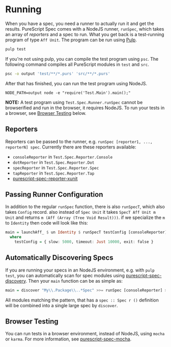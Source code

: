 # Running

When you have a spec, you need a runner to actually run it and get the results.
PureScript Spec comes with a NodeJS runner, `runSpec`, which takes an array of
*reporters* and a spec to run. What you get back is a test-running program of
type `Aff Unit`. The program can be run using
[Pulp](https://github.com/bodil/pulp).

```bash
pulp test
```

If you're not using pulp, you can compile the test program using `psc`. The
following command compiles all PureScript modules in `test` and `src`.


```bash
psc -o output 'test/**/*.purs' 'src/**/*.purs'
```

After that has finished, you can run the test program using NodeJS.

```
NODE_PATH=output node -e "require('Test.Main').main();"
```

**NOTE:** A test program using `Test.Spec.Runner.runSpec` cannot be browserified
and run in the browser, it requires NodeJS. To run your tests in a browser,
see [Browser Testing](#browser-testing) below.

## Reporters

Reporters can be passed to the runner, e.g. `runSpec [reporter1, ..., reporterN]
spec`. Currently there are these reporters available:

* `consoleReporter` in `Test.Spec.Reporter.Console`
* `dotReporter` in `Test.Spec.Reporter.Dot`
* `specReporter` in `Test.Spec.Reporter.Spec`
* `tapReporter` in `Test.Spec.Reporter.Tap`
* [purescript-spec-reporter-xunit](https://github.com/owickstrom/purescript-spec-reporter-xunit)

## Passing Runner Configuration

In addition to the regular `runSpec` function, there is also `runSpecT`, which also
takes `Config` record. also instead of `Spec Unit` it takes `SpecT Aff Unit m Unit`
and returns `m (Aff (Array (Tree Void Result)))`. if we specialize the `m` to `Identity`
then code will look like this:

```purescript
main = launchAff_ $ un Identity $ runSpecT testConfig [consoleReporter] mySpec
  where
    testConfig = { slow: 5000, timeout: Just 10000, exit: false }
```

## Automatically Discovering Specs

If you are running your specs in an NodeJS environment, e.g. with `pulp test`,
you can automatically scan for spec modules using [purescript-spec-discovery](https://github.com/owickstrom/purescript-spec-discovery).
Then your `main` function can be as simple as:

```purescript
main = discover "My\\.Package\\..*Spec" >>= runSpec [consoleReporter] >>> launchAff_
```

All modules matching the pattern, that has a `spec :: Spec r ()` definition
will be combined into a single large spec by `discover`.

## Browser Testing

You can run tests in a browser environment, instead of NodeJS, using `mocha`
or `karma`. For more information, see [purescript-spec-mocha](
https://github.com/owickstrom/purescript-spec-mocha).
